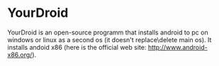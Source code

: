 # YourDroid
YourDroid is an open-source programm that installs android to pc on windows or linux as a second os (it doesn't replace\delete main os). It installs andoid x86 (here is the official web site: http://www.android-x86.org/). 
